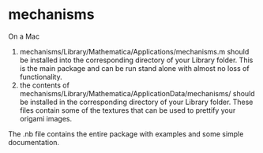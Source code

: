 # mechanisms

On a Mac

1. mechanisms/Library/Mathematica/Applications/mechanisms.m should be installed into the corresponding directory of your Library folder. This is the main package and can be run stand alone with almost no loss of functionality.
2. the contents of mechanisms/Library/Mathematica/ApplicationData/mechanisms/ should be installed in the corresponding directory of your Library folder. These files contain some of the textures that can be used to prettify your origami images.

The .nb file contains the entire package with examples and some simple documentation.
